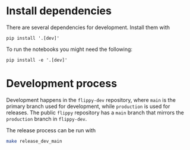 # Install dependencies

There are several dependencies for development. Install them with
```
pip install '.[dev]'
```

To run the notebooks you might need the following:
```
pip install -e '.[dev]'
```

# Development process

Development happens in the `flippy-dev` repository, where `main` is the primary branch used for development, while `production` is used for releases. The public `flippy` repository has a `main` branch that mirrors the `production` branch in `flippy-dev`.

The release process can be run with
```bash
make release_dev_main
```
